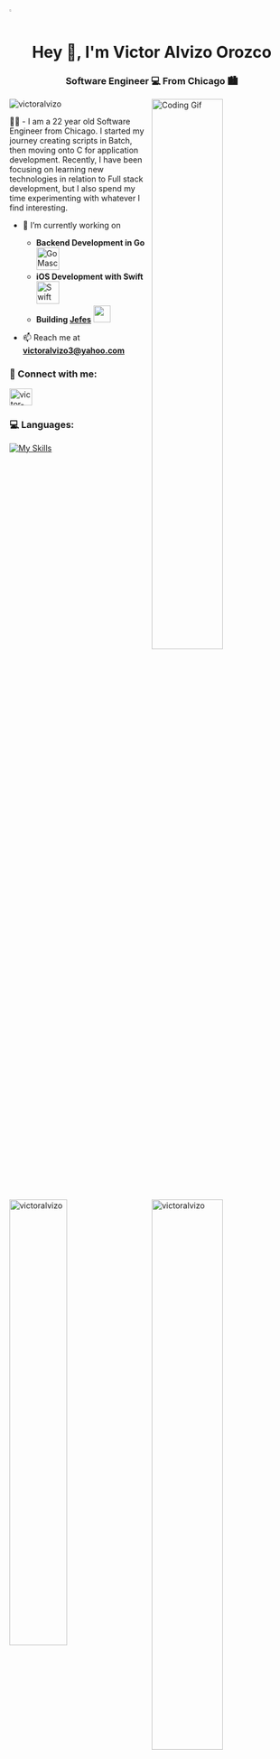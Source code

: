 <img src="https://cdn.weasyl.com/static/media/77/01/0e/77010edc044346137755293f2d8db89977341e2cce02d6e8558dd9de11dd35be.gif" height="0.5%" />
<h1 align="center">Hey 👋, I'm Victor Alvizo Orozco </h1>
<h3 align="center">Software Engineer 💻 From Chicago 🏙</h3>
<img align="right" alt="Coding Gif" width="50%" height="auto" src="https://cdn.dribbble.com/users/1059583/screenshots/4171367/coding-freak.gif" />

<p align="left"> <img src="https://komarev.com/ghpvc/?username=victoralvizo&label=Profile%20views&color=0e75b6&style=flat" alt="victoralvizo" /> </p>

👨‍🎓 - I am a 22 year old Software Engineer from Chicago. I started my journey creating scripts in Batch, then moving onto C for application development. Recently, I have been focusing on learning new technologies in relation to Full stack development, but I also spend my time experimenting with whatever I find interesting.   

- 🌱 I’m currently working on
  - **Backend Development in Go** <a href="https://go.dev/"><img src="https://external-content.duckduckgo.com/iu/?u=https%3A%2F%2Fdevopedia.org%2Fimages%2Farticle%2F135%2F5996.1544439861.png&f=1&nofb=1&ipt=a9516651af898bbdfae5cd0e67ca1d5bb62e80bf135ce405f2767b3357abbf5f&ipo=images" alt="Go Mascot" width="40" height="40"/></a>
  - **iOS Development with Swift** <a href="https://developer.apple.com/swift/"><img src="https://cdn-icons-png.flaticon.com/512/732/732250.png" alt="Swift Logo" width="40" height="40"/></a>
  - **Building <a href="https://github.com/jefespro">Jefes</a>** <a href="https://github.com/jalesolutions"><img src="https://i.ibb.co/PjBnfX9/Asset-7.png" width="30" height="30"/></a>

- 📫 Reach me at **victoralvizo3@yahoo.com**

<h3 align="left">📩 Connect with me:</h3>
<p align="left">
  <a href="https://www.linkedin.com/in/victor-alvizo-orozco-b5196123b/" target="blank">
    <img align="center" src="https://raw.githubusercontent.com/rahuldkjain/github-profile-readme-generator/master/src/images/icons/Social/linked-in-alt.svg" alt="victor-alvizo-b5196123b" height="30" width="40" />
  </a>
</p>

<h3 align="left">💻 Languages:</h3>

[![My Skills](https://skillicons.dev/icons?i=c,cpp,cs,java,qt,ts,react,express,nodejs,postgres,mongodb,kotlin,swift,go,git,docker,gradle&perline=6)](https://skillicons.dev)

<p>
  <img align="right" width="50%" src="https://github-readme-stats.vercel.app/api?username=VictorAlvizo&show_icons=true&locale=en&theme=tokyonight" alt="victoralvizo" />
</p>

<p>
  <img align="left" width="45%" src="https://github-readme-stats.vercel.app/api/top-langs?username=VictorAlvizo&show_icons=true&locale=en&layout=compact&theme=tokyonight" alt="victoralvizo" />
</p>

<p>
  <img align="right" width="50%" src="https://github-readme-streak-stats.herokuapp.com/?user=VictorAlvizo&&theme=tokyonight" alt="victoralvizo" />
</p>
